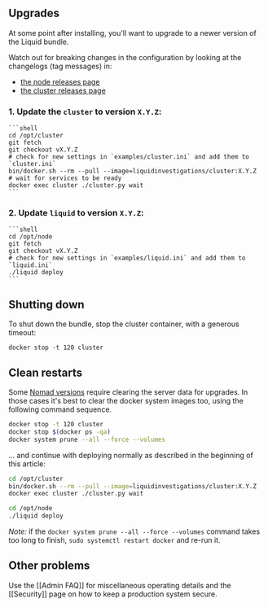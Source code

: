 ## Upgrades
At some point after installing, you'll want to upgrade to a newer version of the Liquid bundle.

Watch out for breaking changes in the configuration by looking at the changelogs (tag messages) in:

- [the node releases page](https://github.com/liquidinvestigations/node/releases)
- [the cluster releases page](https://github.com/liquidinvestigations/cluster/releases)

### 1. Update the `cluster` to version `X.Y.Z`:
    ```shell
    cd /opt/cluster
    git fetch
    git checkout vX.Y.Z
    # check for new settings in `examples/cluster.ini` and add them to `cluster.ini`
    bin/docker.sh --rm --pull --image=liquidinvestigations/cluster:X.Y.Z
    # wait for services to be ready
    docker exec cluster ./cluster.py wait
    ```

### 2. Update `liquid` to version `X.Y.Z`:
    ```shell
    cd /opt/node
    git fetch
    git checkout vX.Y.Z
    # check for new settings in `examples/liquid.ini` and add them to `liquid.ini`
    ./liquid deploy
    ```

## Shutting down

To shut down the bundle, stop the cluster container, with a generous timeout:
```shell
docker stop -t 120 cluster 
```

## Clean restarts

Some [Nomad versions](https://www.nomadproject.io/guides/upgrade/upgrade-specific.html) require clearing the server data for upgrades. In those cases it's best to clear the docker system images too, using the following command sequence.

```bash
docker stop -t 120 cluster
docker stop $(docker ps -qa)
docker system prune --all --force --volumes
```

... and continue with deploying normally as described in the beginning of this article:
```bash
cd /opt/cluster
bin/docker.sh --rm --pull --image=liquidinvestigations/cluster:X.Y.Z
docker exec cluster ./cluster.py wait

cd /opt/node
./liquid deploy
```

_Note:_ if the `docker system prune --all --force --volumes` command takes too long to finish, `sudo systemctl restart docker` and re-run it.

## Other problems

Use the [[Admin FAQ]] for miscellaneous operating details and the [[Security]] page on how to keep a production system secure.